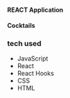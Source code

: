 #### REACT Application

#### Cocktails

### tech used

- JavaScript
- React
- React Hooks
- CSS
- HTML

